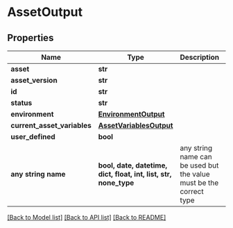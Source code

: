 # AssetOutput


## Properties
Name | Type | Description | Notes
------------ | ------------- | ------------- | -------------
**asset** | **str** |  | 
**asset_version** | **str** |  | 
**id** | **str** |  | 
**status** | **str** |  | 
**environment** | [**EnvironmentOutput**](EnvironmentOutput.md) |  | 
**current_asset_variables** | [**AssetVariablesOutput**](AssetVariablesOutput.md) |  | 
**user_defined** | **bool** |  | 
**any string name** | **bool, date, datetime, dict, float, int, list, str, none_type** | any string name can be used but the value must be the correct type | [optional]

[[Back to Model list]](../README.md#documentation-for-models) [[Back to API list]](../README.md#documentation-for-api-endpoints) [[Back to README]](../README.md)


